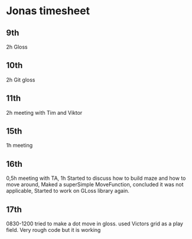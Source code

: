 # Jonas timesheet

## 9th   
2h Gloss
## 10th  
2h Git gloss
## 11th     
2h meeting with Tim and Viktor
## 15th     
1h meeting
## 16th  
0,5h meeting with TA, 1h Started to discuss how to build maze and how to move around, Maked a superSimple MoveFunction, concluded it was not applicable, Started to work on GLoss library again. 
## 17th  
0830-1200 tried to make a dot move in gloss. used Victors grid as a play field. Very rough code but it is working
   


